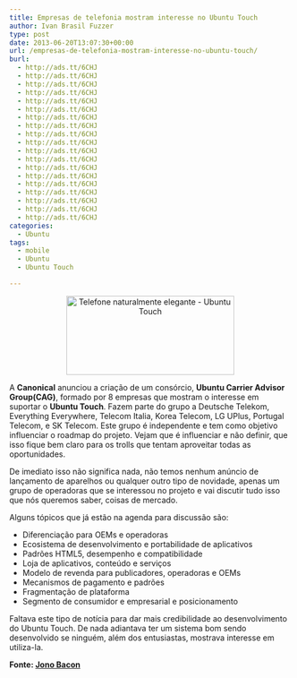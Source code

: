 ```yaml
---
title: Empresas de telefonia mostram interesse no Ubuntu Touch
author: Ivan Brasil Fuzzer
type: post
date: 2013-06-20T13:07:30+00:00
url: /empresas-de-telefonia-mostram-interesse-no-ubuntu-touch/
burl:
  - http://ads.tt/6CHJ
  - http://ads.tt/6CHJ
  - http://ads.tt/6CHJ
  - http://ads.tt/6CHJ
  - http://ads.tt/6CHJ
  - http://ads.tt/6CHJ
  - http://ads.tt/6CHJ
  - http://ads.tt/6CHJ
  - http://ads.tt/6CHJ
  - http://ads.tt/6CHJ
  - http://ads.tt/6CHJ
  - http://ads.tt/6CHJ
  - http://ads.tt/6CHJ
  - http://ads.tt/6CHJ
  - http://ads.tt/6CHJ
  - http://ads.tt/6CHJ
  - http://ads.tt/6CHJ
  - http://ads.tt/6CHJ
  - http://ads.tt/6CHJ
categories:
  - Ubuntu
tags:
  - mobile
  - Ubuntu
  - Ubuntu Touch

---
```

<p style="text-align: center;">
  <a href="http://www.ubuntero.com.br/wp-content/uploads/2013/01/phone-naturally-neat.jpg" rel="lightbox"><img class="size-medium wp-image-4483 aligncenter" title="Telefone naturalmente elegante - Ubuntu Touch" alt="Telefone naturalmente elegante - Ubuntu Touch" src="http://www.ubuntero.com.br/wp-content/uploads/2013/01/phone-naturally-neat-300x141.jpg" width="300" height="141" /></a>
</p>

A **Canonical** anunciou a criação de um consórcio, **Ubuntu Carrier Advisor Group(CAG)**, formado por 8 empresas que mostram o interesse em suportar o **Ubuntu Touch**. Fazem parte do grupo a Deutsche Telekom, Everything Everywhere, Telecom Italia, Korea Telecom, LG UPlus, Portugal Telecom, e SK Telecom. Este grupo é independente e tem como objetivo influenciar o roadmap do projeto. Vejam que é influenciar e não definir, que isso fique bem claro para os trolls que tentam aproveitar todas as oportunidades.

De imediato isso não significa nada, não temos nenhum anúncio de lançamento de aparelhos ou qualquer outro tipo de novidade, apenas um grupo de operadoras que se interessou no projeto e vai discutir tudo isso que nós queremos saber, coisas de mercado.

Alguns tópicos que já estão na agenda para discussão são:

  * Diferenciação para OEMs e operadoras
  * Ecosistema de desenvolvimento e portabilidade de aplicativos
  * Padrões HTML5, desempenho e compatibilidade
  * Loja de aplicativos, conteúdo e serviços
  * Modelo de revenda para publicadores, operadoras e OEMs
  * Mecanismos de pagamento e padrões
  * Fragmentação de plataforma
  * Segmento de consumidor e empresarial e posicionamento

Faltava este tipo de notícia para dar mais credibilidade ao desenvolvimento do Ubuntu Touch. De nada adiantava ter um sistema bom sendo desenvolvido se ninguém, além dos entusiastas, mostrava interesse em utiliza-la.

**Fonte: <a href="http://www.jonobacon.org/2013/06/18/ubuntu-carrier-advisory-group-announced/" target="_blank" rel="nofollow">Jono Bacon</a>**
